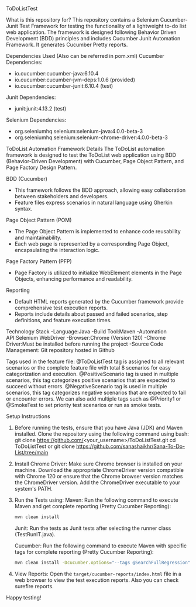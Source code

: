 ToDoListTest

What is this repository for?
This repository contains a Selenium Cucumber-Junit Test Framework for testing the functionality of a lightweight to-do list web application. The framework is designed following Behavior Driven Development (BDD) principles and includes Cucumber Junit Automation Framework. It generates Cucumber Pretty reports.

Dependencies Used (Also can be referred in pom.xml)
Cucumber Dependencies:
- io.cucumber:cucumber-java:6.10.4
- io.cucumber:cucumber-jvm-deps:1.0.6 (provided)
- io.cucumber:cucumber-junit:6.10.4 (test)

Junit Dependencies:
- junit:junit:4.13.2 (test)

Selenium Dependencies:
- org.seleniumhq.selenium:selenium-java:4.0.0-beta-3
- org.seleniumhq.selenium:selenium-chrome-driver:4.0.0-beta-3

ToDoList Automation Framework Details
The ToDoList automation framework is designed to test the ToDoList web application using BDD (Behavior-Driven Development) with Cucumber, Page Object Pattern, and Page Factory Design Pattern.

BDD (Cucumber)
- This framework follows the BDD approach, allowing easy collaboration between stakeholders and developers.
- Feature files express scenarios in natural language using Gherkin syntax.

Page Object Pattern (POM)
- The Page Object Pattern is implemented to enhance code reusability and maintainability.
- Each web page is represented by a corresponding Page Object, encapsulating the interaction logic.

Page Factory Pattern (PFP)
- Page Factory is utilized to initialize WebElement elements in the Page Objects, enhancing performance and readability.

Reporting
- Default HTML reports generated by the Cucumber framework provide comprehensive test execution reports.
- Reports include details about passed and failed scenarios, step definitions, and feature execution times.

Technology Stack
-Language:Java
-Build Tool:Maven
-Automation API:Selenium WebDriver
-Browser:Chrome (Version 120)
-Chrome Driver:Must be installed before running the project
-Source Code Management: Git repository hosted in Github

Tags used in the feature file:
@ToDoListTest tag is assigned to all relevant scenarios or the complete feature file with total 8 scenarios for easy categorization and execution.
@PositiveScenario tag is used in multiple scenarios, this tag categorizes positive scenarios that are expected to succeed without errors.
@NegativeScenario tag is used in multiple scenarios, this tag categorizes negative scenarios that are expected to fail or encounter errors.
We can also add multiple tags such as @Priority1 or @SmokeTest to set priority test scenarios or run as smoke tests.

Setup Instructions
1. Before running the tests, ensure that you have Java (JDK) and Maven installed. Clone the repository using the following command using bash:
	git clone https://github.com/<your_username>/ToDoListTest.git
	cd ToDoListTest
	or
	git clone https://github.com/sanashaikhr/Sana-To-Do-List/tree/main  

2. Install Chrome Driver:
	Make sure Chrome browser is installed on your machine.
	Download the appropriate ChromeDriver version compatible with Chrome 120 or ensure that the Chrome browser version matches the ChromeDriver version.
	Add the ChromeDriver executable to your system's PATH.

3. Run the Tests using:
	Maven:
	Run the following command to execute Maven and get complete reporting (Pretty Cucumber Reporting):
	```bash
	mvn clean install
	```

	Junit:
	Run the tests as Junit tests after selecting the runner class (TestRunIT.java).

	Cucumber:
	Run the following command to execute Maven with specific tags for complete reporting (Pretty Cucumber Reporting):
	```bash
	mvn clean install -Dcucumber.options="--tags @SearchFullRegression"

4. View Reports:
   Open the `target/cucumber-reports/index.html` file in a web browser to view the test execution reports. Also you can check surefire reports.

Happy testing!
